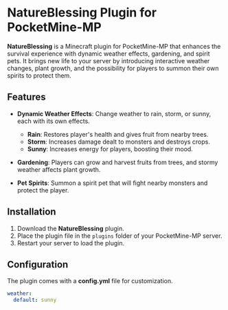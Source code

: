 # NatureBlessing Plugin for PocketMine-MP

**NatureBlessing** is a Minecraft plugin for PocketMine-MP that enhances the survival experience with dynamic weather effects, gardening, and spirit pets. It brings new life to your server by introducing interactive weather changes, plant growth, and the possibility for players to summon their own spirits to protect them.

## Features

- **Dynamic Weather Effects**: Change weather to rain, storm, or sunny, each with its own effects.
    - **Rain**: Restores player's health and gives fruit from nearby trees.
    - **Storm**: Increases damage dealt to monsters and destroys crops.
    - **Sunny**: Increases energy for players, boosting their mood.
  
- **Gardening**: Players can grow and harvest fruits from trees, and stormy weather affects plant growth.
  
- **Pet Spirits**: Summon a spirit pet that will fight nearby monsters and protect the player.

## Installation

1. Download the **NatureBlessing** plugin.
2. Place the plugin file in the `plugins` folder of your PocketMine-MP server.
3. Restart your server to load the plugin.

## Configuration

The plugin comes with a **config.yml** file for customization.

```yaml
weather:
  default: sunny
